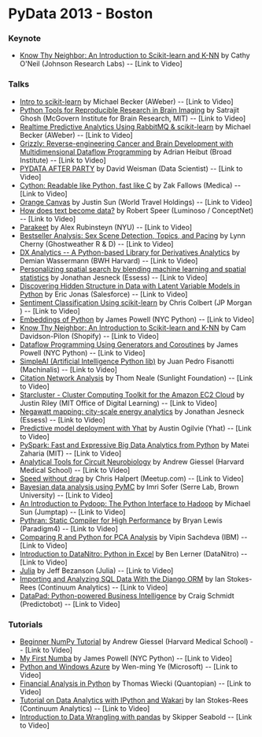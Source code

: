 # PyData 2013 - Boston

### Keynote
* [Know Thy Neighbor: An Introduction to Scikit-learn and K-NN](http://pydata.org//bos2013/keynotes/#abstract_85) by Cathy O'Neil (Johnson Research Labs) -- [Link to Video]

### Talks
* [Intro to scikit-learn](http://pydata.org//bos2013/abstracts/#44) by Michael Becker (AWeber) -- [Link to Video]
* [Python Tools for Reproducible Research in Brain Imaging](http://pydata.org//bos2013/abstracts/#76) by Satrajit Ghosh (McGovern Institute for Brain Research, MIT) -- [Link to Video]
* [Realtime Predictive Analytics Using RabbitMQ & scikit-learn](http://pydata.org//bos2013/abstracts/#43) by Michael Becker (AWeber) -- [Link to Video]
* [Grizzly: Reverse-engineering Cancer and Brain Development with Multidimensional Dataflow Programming](http://pydata.org//bos2013/abstracts/#55) by Adrian Heibut (Broad Institute) -- [Link to Video]
* [PYDATA AFTER PARTY](http://pydata.org//bos2013/abstracts/#49) by David Weisman (Data Scientist) -- [Link to Video]
* [Cython: Readable like Python, fast like C](http://pydata.org//bos2013/abstracts/#41) by Zak Fallows (Medica) -- [Link to Video]
* [Orange Canvas](http://pydata.org//bos2013/abstracts/#61) by Justin Sun (World Travel Holdings) -- [Link to Video]
* [How does text become data?](http://pydata.org//bos2013/abstracts/#42) by Robert Speer (Luminoso / ConceptNet) -- [Link to Video]
* [Parakeet](http://pydata.org//bos2013/abstracts/#86) by Alex Rubinsteyn (NYU) -- [Link to Video]
* [Bestseller Analysis: Sex Scene Detection, Topics, and Pacing](http://pydata.org//bos2013/abstracts/#63) by Lynn Cherny (Ghostweather R & D) -- [Link to Video]
* [DX Analytics -- A Python-based Library for Derivatives Analytics](http://pydata.org//bos2013/abstracts/#81) by Demian Wassermann (BWH Harvard) -- [Link to Video]
* [Personalizing spatial search by blending machine learning and spatial statistics](http://pydata.org//bos2013/abstracts/#67) by Jonathan Jesneck (Essess) -- [Link to Video]
* [Discovering Hidden Structure in Data with Latent Variable Models in Python](http://pydata.org//bos2013/abstracts/#52) by Eric Jonas (Salesforce) -- [Link to Video]
* [Sentiment Classification Using scikit-learn](http://pydata.org//bos2013/abstracts/#70) by Chris Colbert (JP Morgan ) -- [Link to Video]
* [Embeddings of Python](http://pydata.org//bos2013/abstracts/#65) by James Powell (NYC Python) -- [Link to Video]
* [Know Thy Neighbor: An Introduction to Scikit-learn and K-NN](http://pydata.org//bos2013/abstracts/#46) by Cam Davidson-Pilon (Shopify) -- [Link to Video]
* [Dataflow Programming Using Generators and Coroutines](http://pydata.org//bos2013/abstracts/#29) by James Powell (NYC Python) -- [Link to Video]
* [SimpleAI (Artificial Intelligence Python lib)](http://pydata.org//bos2013/abstracts/#56) by Juan Pedro Fisanotti (Machinalis) -- [Link to Video]
* [Citation Network Analysis](http://pydata.org//bos2013/abstracts/#78) by Thom Neale (Sunlight Foundation) -- [Link to Video]
* [Starcluster - Cluster Computing Toolkit for the Amazon EC2 Cloud](http://pydata.org//bos2013/abstracts/#73) by Justin Riley (MIT Office of Digital Learning) -- [Link to Video]
* [Negawatt mapping: city-scale energy analytics](http://pydata.org//bos2013/abstracts/#68) by Jonathan Jesneck (Essess) -- [Link to Video]
* [Predictive model deployment with Yhat](http://pydata.org//bos2013/abstracts/#54) by Austin Ogilvie (Yhat) -- [Link to Video]
* [PySpark: Fast and Expressive Big Data Analytics from Python](http://pydata.org//bos2013/abstracts/#84) by Matei Zaharia (MIT) -- [Link to Video]
* [Analytical Tools for Circuit Neurobiology](http://pydata.org//bos2013/abstracts/#83) by Andrew Giessel (Harvard Medical School) -- [Link to Video]
* [Speed without drag](http://pydata.org//bos2013/abstracts/#72) by Chris Halpert (Meetup.com) -- [Link to Video]
* [Bayesian data analysis using PyMC](http://pydata.org//bos2013/abstracts/#50) by Imri Sofer (Serre Lab, Brown University) -- [Link to Video]
* [An Introduction to Pydoop: The Python Interface to Hadoop](http://pydata.org//bos2013/abstracts/#87) by Michael Sun (Jumptap) -- [Link to Video]
* [Pythran: Static Compiler for High Performance](http://pydata.org//bos2013/abstracts/#59) by Bryan Lewis (Paradigm4) -- [Link to Video]
* [Comparing R and Python for PCA Analysis](http://pydata.org//bos2013/abstracts/#80) by Vipin Sachdeva  (IBM) -- [Link to Video]
* [Introduction to DataNitro: Python in Excel](http://pydata.org//bos2013/abstracts/#53) by Ben Lerner (DataNitro) -- [Link to Video]
* [Julia](http://pydata.org//bos2013/abstracts/#71) by Jeff Bezanson (Julia) -- [Link to Video]
* [Importing and Analyzing SQL Data With the Django ORM](http://pydata.org//bos2013/abstracts/#69) by Ian Stokes-Rees (Continuum Analytics) -- [Link to Video]
* [DataPad: Python-powered Business Intelligence](http://pydata.org//bos2013/abstracts/#51) by Craig Schmidt (Predictobot) -- [Link to Video]

### Tutorials
* [Beginner NumPy Tutorial](http://pydata.org//bos2013/abstracts/#47) by Andrew Giessel (Harvard Medical School) -- [Link to Video]
* [My First Numba](http://pydata.org//bos2013/abstracts/#64) by James Powell (NYC Python) -- [Link to Video]
* [Python and Windows Azure](http://pydata.org//bos2013/abstracts/#57) by Wen-ming Ye (Microsoft) -- [Link to Video]
* [Financial Analysis in Python](http://pydata.org//bos2013/abstracts/#45) by Thomas Wiecki (Quantopian) -- [Link to Video]
* [Tutorial on Data Analytics with IPython and Wakari](http://pydata.org//bos2013/abstracts/#58) by Ian Stokes-Rees (Continuum Analytics) -- [Link to Video]
* [Introduction to Data Wrangling with pandas](http://pydata.org//bos2013/abstracts/#60) by Skipper Seabold -- [Link to Video]
